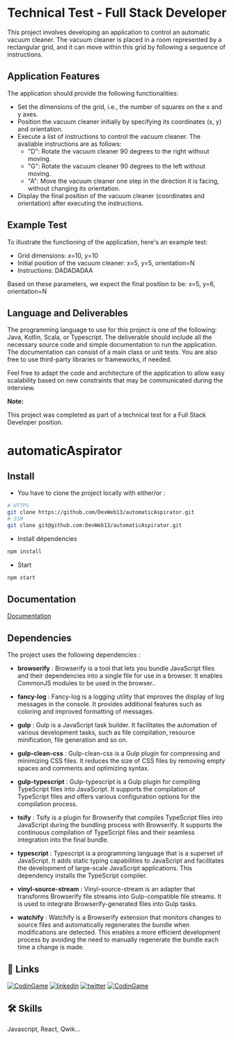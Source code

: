 # Technical Test - Full Stack Developer

This project involves developing an application to control an automatic vacuum cleaner. The vacuum cleaner is placed in a room represented by a rectangular grid, and it can move within this grid by following a sequence of instructions.

## Application Features

The application should provide the following functionalities:

- Set the dimensions of the grid, i.e., the number of squares on the x and y axes.
- Position the vacuum cleaner initially by specifying its coordinates (x, y) and orientation.
- Execute a list of instructions to control the vacuum cleaner. The available instructions are as follows:
    - "D": Rotate the vacuum cleaner 90 degrees to the right without moving.
    - "G": Rotate the vacuum cleaner 90 degrees to the left without moving.
    - "A": Move the vacuum cleaner one step in the direction it is facing, without changing its orientation.
- Display the final position of the vacuum cleaner (coordinates and orientation) after executing the instructions.

## Example Test

To illustrate the functioning of the application, here's an example test:

- Grid dimensions: x=10, y=10
- Initial position of the vacuum cleaner: x=5, y=5, orientation=N
- Instructions: DADADADAA

Based on these parameters, we expect the final position to be: x=5, y=6, orientation=N

## Language and Deliverables

The programming language to use for this project is one of the following: Java, Kotlin, Scala, or Typescript. The deliverable should include all the necessary source code and simple documentation to run the application. The documentation can consist of a main class or unit tests. You are also free to use third-party libraries or frameworks, if needed.

Feel free to adapt the code and architecture of the application to allow easy scalability based on new constraints that may be communicated during the interview.

**Note:**

This project was completed as part of a technical test for a Full Stack Developer position.

# automaticAspirator
## Install

* You have to clone the project locally with either/or :

```bash
# HTTPS
git clone https://github.com/DevWeb13/automaticAspirator.git
# SSH
git clone git@github.com:DevWeb13/automaticAspirator.git
```

* Install dépendencies

```bash
npm install
```

* Start

```bash
npm start
```

## Documentation

[Documentation](https://devweb13.github.io/automaticAspirator/)

## Dependencies

The project uses the following dependencies :

- **browserify** : Browserify is a tool that lets you bundle JavaScript files and their dependencies into a single file for use in a browser. It enables CommonJS modules to be used in the browser..

- **fancy-log** : Fancy-log is a logging utility that improves the display of log messages in the console. It provides additional features such as coloring and improved formatting of messages.

- **gulp** : Gulp is a JavaScript task builder. It facilitates the automation of various development tasks, such as file compilation, resource minification, file generation and so on.

- **gulp-clean-css** : Gulp-clean-css is a Gulp plugin for compressing and minimizing CSS files. It reduces the size of CSS files by removing empty spaces and comments and optimizing syntax.

- **gulp-typescript** : Gulp-typescript is a Gulp plugin for compiling TypeScript files into JavaScript. It supports the compilation of TypeScript files and offers various configuration options for the compilation process.

- **tsify** : Tsify is a plugin for Browserify that compiles TypeScript files into JavaScript during the bundling process with Browserify. It supports the continuous compilation of TypeScript files and their seamless integration into the final bundle.

- **typescript** : Typescript is a programming language that is a superset of JavaScript. It adds static typing capabilities to JavaScript and facilitates the development of large-scale JavaScript applications. This dependency installs the TypeScript compiler.

- **vinyl-source-stream** :  Vinyl-source-stream is an adapter that transforms Browserify file streams into Gulp-compatible file streams. It is used to integrate Browserify-generated files into Gulp tasks.

- **watchify** : Watchify is a Browserify extension that monitors changes to source files and automatically regenerates the bundle when modifications are detected. This enables a more efficient development process by avoiding the need to manually regenerate the bundle each time a change is made.

## 🔗 Links
[![CodinGame](https://i.ibb.co/xSnNqcZ/La-Reponse-Dev-Logo150-150.png)](https://www.lareponsedev.com/)
[![linkedin](https://img.shields.io/badge/linkedin-0A66C2?style=for-the-badge&logo=linkedin&logoColor=white)](https://www.linkedin.com/in/loic-g-76968b219/)
[![twitter](https://img.shields.io/badge/twitter-1DA1F2?style=for-the-badge&logo=twitter&logoColor=white)](https://twitter.com/DeveloppementW1)
[![CodinGame](https://img.shields.io/static/v1?style=for-the-badge&message=CodinGame&color=222222&logo=CodinGame&logoColor=F2BB13&label=)](https://www.codingame.com/profile/4f9df2adc1f95abbab8380d47656ade10865463)

## 🛠 Skills
Javascript, React, Qwik...
